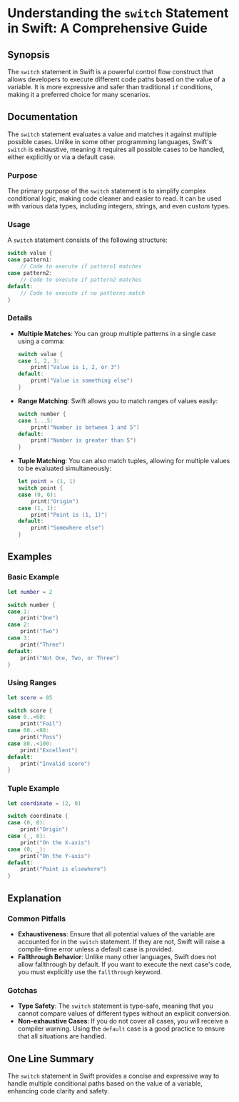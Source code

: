 <!--
Meta Description: # Understanding the `switch` Statement in Swift: A Comprehensive Guide ## Synopsis The `switch` statement in Swift is a powerful control flow construc...
Meta Keywords: case, print, switch, swift, default
-->

# Understanding the `switch` Statement in Swift: A Comprehensive Guide

## Synopsis
The `switch` statement in Swift is a powerful control flow construct that allows developers to execute different code paths based on the value of a variable. It is more expressive and safer than traditional `if` conditions, making it a preferred choice for many scenarios.

## Documentation
The `switch` statement evaluates a value and matches it against multiple possible cases. Unlike in some other programming languages, Swift's `switch` is exhaustive, meaning it requires all possible cases to be handled, either explicitly or via a default case.

### Purpose
The primary purpose of the `switch` statement is to simplify complex conditional logic, making code cleaner and easier to read. It can be used with various data types, including integers, strings, and even custom types.

### Usage
A `switch` statement consists of the following structure:

```swift
switch value {
case pattern1:
    // Code to execute if pattern1 matches
case pattern2:
    // Code to execute if pattern2 matches
default:
    // Code to execute if no patterns match
}
```

### Details
- **Multiple Matches**: You can group multiple patterns in a single case using a comma:
    ```swift
    switch value {
    case 1, 2, 3:
        print("Value is 1, 2, or 3")
    default:
        print("Value is something else")
    }
    ```
- **Range Matching**: Swift allows you to match ranges of values easily:
    ```swift
    switch number {
    case 1...5:
        print("Number is between 1 and 5")
    default:
        print("Number is greater than 5")
    }
    ```
- **Tuple Matching**: You can also match tuples, allowing for multiple values to be evaluated simultaneously:
    ```swift
    let point = (1, 1)
    switch point {
    case (0, 0):
        print("Origin")
    case (1, 1):
        print("Point is (1, 1)")
    default:
        print("Somewhere else")
    }
    ```

## Examples

### Basic Example
```swift
let number = 2

switch number {
case 1:
    print("One")
case 2:
    print("Two")
case 3:
    print("Three")
default:
    print("Not One, Two, or Three")
}
```

### Using Ranges
```swift
let score = 85

switch score {
case 0..<60:
    print("Fail")
case 60..<80:
    print("Pass")
case 80..<100:
    print("Excellent")
default:
    print("Invalid score")
}
```

### Tuple Example
```swift
let coordinate = (2, 0)

switch coordinate {
case (0, 0):
    print("Origin")
case (_, 0):
    print("On the X-axis")
case (0, _):
    print("On the Y-axis")
default:
    print("Point is elsewhere")
}
```

## Explanation
### Common Pitfalls
- **Exhaustiveness**: Ensure that all potential values of the variable are accounted for in the `switch` statement. If they are not, Swift will raise a compile-time error unless a default case is provided.
- **Fallthrough Behavior**: Unlike many other languages, Swift does not allow fallthrough by default. If you want to execute the next case's code, you must explicitly use the `fallthrough` keyword.

### Gotchas
- **Type Safety**: The `switch` statement is type-safe, meaning that you cannot compare values of different types without an explicit conversion.
- **Non-exhaustive Cases**: If you do not cover all cases, you will receive a compiler warning. Using the `default` case is a good practice to ensure that all situations are handled.

## One Line Summary
The `switch` statement in Swift provides a concise and expressive way to handle multiple conditional paths based on the value of a variable, enhancing code clarity and safety.